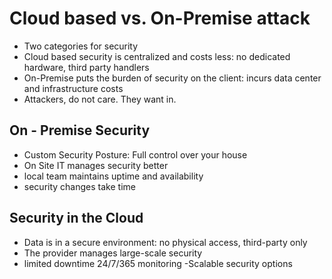 # Cloud based vs. On-Premise attack

- Two categories for security
- Cloud based security is centralized and costs less: no dedicated hardware, third party handlers
- On-Premise puts the burden of security on the client: incurs data center and infrastructure costs
- Attackers, do not care. They want in.

## On - Premise Security

- Custom Security Posture: Full control over your house
- On Site IT manages security better
- local team maintains uptime and availability
- security changes take time

## Security in the Cloud

- Data is in a secure environment: no physical access, third-party only
- The provider manages large-scale security
- limited downtime 24/7/365 monitoring
  -Scalable security options
